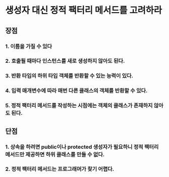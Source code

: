# 생성자 대신 정적 팩터리 메서드를 고려하라
## 장점
### 1. 이름을 가질 수 있다
### 2. 호출될 때마다 인스턴스를 새로 생성하지 않아도 된다.
### 3. 반환 타입의 하위 타입 객체를 반환할 수 있는 능력이 있다.
### 4. 입력 매개변수에 따라 매번 다른 클래스의 객체를 반환할 수 있다.
### 5. 정적 팩터리 메서드를 작성하는 시점에는 객체의 클래스가 존재하지 않아도 된다.
## 단점
### 1. 상속을 하려면 public이나 protected 생성자가 필요하니 정적 팩터리 메서드만 제공하면 하위 클래스를 만들 수 없다.
### 2. 정적 팩터리 메서드는 프로그래머가 찾기 어렵다.